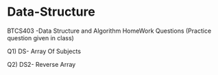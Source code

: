 # Data-Structure
BTCS403 -Data Structure and Algorithm
HomeWork Questions (Practice question given in class)

Q1) DS- Array Of Subjects

Q2) DS2- Reverse Array

